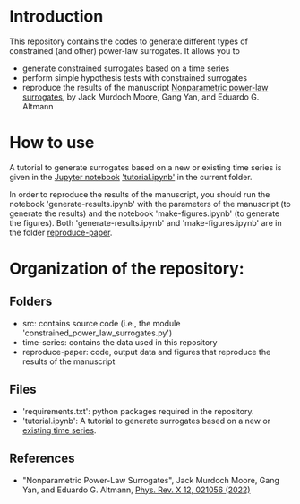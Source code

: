 # Introduction
This repository contains the codes to generate different types of constrained (and other) power-law surrogates. It allows you to

- generate constrained surrogates based on a time series
- perform simple hypothesis tests with constrained surrogates
- reproduce the results of the manuscript [Nonparametric power-law surrogates](https://journals.aps.org/prx/abstract/10.1103/PhysRevX.12.021056), by Jack Murdoch Moore, Gang Yan, and Eduardo G. Altmann


# How to use


A tutorial to generate surrogates based on a new or existing time series is given in the [Jupyter notebook](https://jupyter.org/) ['tutorial.ipynb'](https://github.com/JackMurdochMoore/power-law/blob/main/tutorial.ipynb) in the current folder.

In order to reproduce the results of the manuscript, you should run the notebook 'generate-results.ipynb' with the parameters of the manuscript (to generate the results) and the notebook 'make-figures.ipynb' (to generate the figures). Both 'generate-results.ipynb' and 'make-figures.ipynb' are in the folder [reproduce-paper](https://github.com/JackMurdochMoore/power-law/tree/main/reproduce-paper).


# Organization of the repository:

## Folders

- src: contains source code (i.e., the module 'constrained_power_law_surrogates.py')
- time-series: contains the data used in this repository
- reproduce-paper: code, output data and figures that reproduce the results of the manuscript


## Files

- 'requirements.txt': python packages required in the repository.
- 'tutorial.ipynb': A tutorial to generate surrogates based on a new or [existing time series](https://github.com/JackMurdochMoore/power-law/tree/main/time-series).

## References

- "Nonparametric Power-Law Surrogates", Jack Murdoch Moore, Gang Yan, and Eduardo G. Altmann, [Phys. Rev. X 12, 021056 (2022)](https://journals.aps.org/prx/abstract/10.1103/PhysRevX.12.021056)
